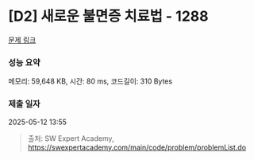 # [D2] 새로운 불면증 치료법 - 1288 

[문제 링크](https://swexpertacademy.com/main/code/problem/problemDetail.do?contestProbId=AV18_yw6I9MCFAZN) 

### 성능 요약

메모리: 59,648 KB, 시간: 80 ms, 코드길이: 310 Bytes

### 제출 일자

2025-05-12 13:55



> 출처: SW Expert Academy, https://swexpertacademy.com/main/code/problem/problemList.do